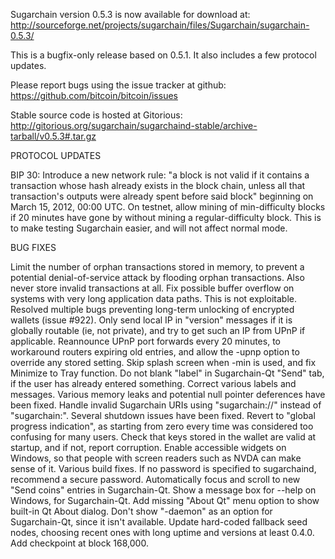 Sugarchain version 0.5.3 is now available for download at:
http://sourceforge.net/projects/sugarchain/files/Sugarchain/sugarchain-0.5.3/

This is a bugfix-only release based on 0.5.1.
It also includes a few protocol updates.

Please report bugs using the issue tracker at github:
https://github.com/bitcoin/bitcoin/issues

Stable source code is hosted at Gitorious:
http://gitorious.org/sugarchain/sugarchaind-stable/archive-tarball/v0.5.3#.tar.gz

PROTOCOL UPDATES

BIP 30: Introduce a new network rule: "a block is not valid if it contains a transaction whose hash already exists in the block chain, unless all that transaction's outputs were already spent before said block" beginning on March 15, 2012, 00:00 UTC.
On testnet, allow mining of min-difficulty blocks if 20 minutes have gone by without mining a regular-difficulty block. This is to make testing Sugarchain easier, and will not affect normal mode.

BUG FIXES

Limit the number of orphan transactions stored in memory, to prevent a potential denial-of-service attack by flooding orphan transactions. Also never store invalid transactions at all.
Fix possible buffer overflow on systems with very long application data paths. This is not exploitable.
Resolved multiple bugs preventing long-term unlocking of encrypted wallets
(issue #922).
Only send local IP in "version" messages if it is globally routable (ie, not private), and try to get such an IP from UPnP if applicable.
Reannounce UPnP port forwards every 20 minutes, to workaround routers expiring old entries, and allow the -upnp option to override any stored setting.
Skip splash screen when -min is used, and fix Minimize to Tray function.
Do not blank "label" in Sugarchain-Qt "Send" tab, if the user has already entered something.
Correct various labels and messages.
Various memory leaks and potential null pointer deferences have been fixed.
Handle invalid Sugarchain URIs using "sugarchain://" instead of "sugarchain:".
Several shutdown issues have been fixed.
Revert to "global progress indication", as starting from zero every time was considered too confusing for many users.
Check that keys stored in the wallet are valid at startup, and if not, report corruption.
Enable accessible widgets on Windows, so that people with screen readers such as NVDA can make sense of it.
Various build fixes.
If no password is specified to sugarchaind, recommend a secure password.
Automatically focus and scroll to new "Send coins" entries in Sugarchain-Qt.
Show a message box for --help on Windows, for Sugarchain-Qt.
Add missing "About Qt" menu option to show built-in Qt About dialog.
Don't show "-daemon" as an option for Sugarchain-Qt, since it isn't available.
Update hard-coded fallback seed nodes, choosing recent ones with long uptime and versions at least 0.4.0.
Add checkpoint at block 168,000.
